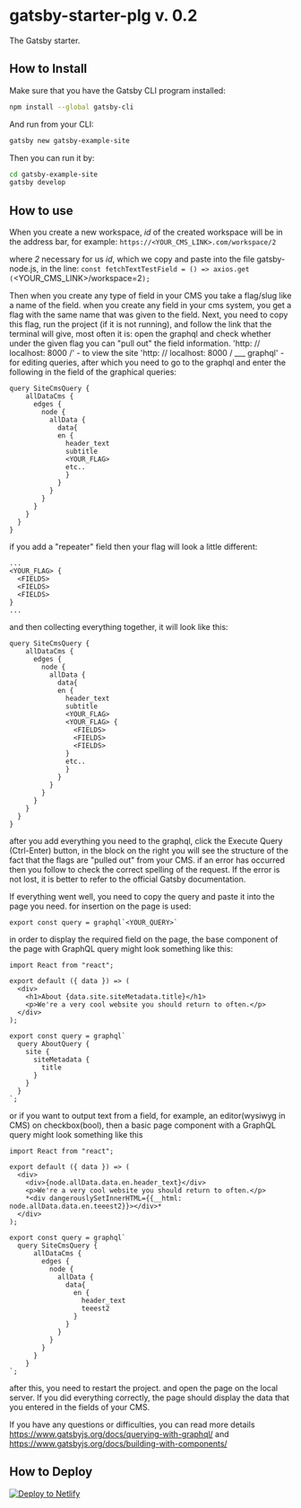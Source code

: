 # gatsby-starter-plg v. 0.2
The Gatsby starter.

## How to Install

Make sure that you have the Gatsby CLI program installed:
```sh
npm install --global gatsby-cli
```

And run from your CLI:
```sh
gatsby new gatsby-example-site
```

Then you can run it by:
```sh
cd gatsby-example-site
gatsby develop
```

## How to use

When you create a new workspace, *id* of the created workspace will be in the address bar, for example:
`https://<YOUR_CMS_LINK>.com/workspace/2`

where *2* necessary for us *id*, which we copy and paste into the file gatsby-node.js, in the line:
`const fetchTextTestField = () => axios.get (`<YOUR_CMS_LINK>/workspace=2`); `

Then when you create any type of field in your CMS you take a flag/slug like a name of the field.
when you create any field in your cms system, you get a flag with the same name that was given to the field. Next, you need to copy this flag, run the project (if it is not running), and follow the link that the terminal will give, most often it is: open the graphql and check whether under the given flag you can "pull out" the field information.
'http: // localhost: 8000 /' - to view the site
'http: // localhost: 8000 / ___ graphql' - for editing queries,
after which you need to go to the graphql and enter the following in the field of the graphical queries:
```
query SiteCmsQuery {
    allDataCms {
      edges {
        node {
          allData {
   			data{
   			en {
              header_text
              subtitle
              <YOUR_FLAG>
              etc..
              }
            }
          }
        }
      }
    }
  }
}
```
if you add a "repeater" field then your flag will look a little different:

```
...
<YOUR_FLAG> {
  <FIELDS>
  <FIELDS>
  <FIELDS>
}
...

```

and then collecting everything together, it will look like this:

```
query SiteCmsQuery {
    allDataCms {
      edges {
        node {
          allData {
   			data{
   			en {
              header_text
              subtitle
              <YOUR_FLAG>
              <YOUR_FLAG> {
                <FIELDS>
                <FIELDS>
                <FIELDS>
              }
              etc..
              }
            }
          }
        }
      }
    }
  }
}

```
after you add everything you need to the graphql, click the Execute Query (Ctrl-Enter) button, in the block on the right you will see the structure of the fact that the flags are "pulled out" from your CMS.
if an error has occurred then you follow to check the correct spelling of the request. If the error is not lost, it is better to refer to the official Gatsby documentation.

If everything went well, you need to copy the query and paste it into the page you need.
for insertion on the page is used:
```
export const query = graphql`<YOUR_QUERY>`

```

in order to display the required field on the page, the base component of the page with GraphQL query might look something like this:

```
import React from "react";

export default ({ data }) => (
  <div>
    <h1>About {data.site.siteMetadata.title}</h1>
    <p>We're a very cool website you should return to often.</p>
  </div>
);

export const query = graphql`
  query AboutQuery {
    site {
      siteMetadata {
        title
      }
    }
  }
`;
```
or if you want to output text from a field, for example, an editor(wysiwyg in CMS) on checkbox(bool), then a basic page component with a GraphQL query might look something like this

```
import React from "react";

export default ({ data }) => (
  <div>
    <div>{node.allData.data.en.header_text}</div>
    <p>We're a very cool website you should return to often.</p>
    *<div dangerouslySetInnerHTML={{__html: node.allData.data.en.teeest2}}></div>*
  </div>
);

export const query = graphql`
  query SiteCmsQuery {
      allDataCms {
        edges {
          node {
            allData {
              data{
                en {
                  header_text
                  teeest2
                }
              }
            }
          }
        }
      }
    }
`;

```
after this, you need to restart the project.
and open the page on the local server. If you did everything correctly, the page should display the data that you entered in the fields of your CMS.

If you have any questions or difficulties, you can read more details https://www.gatsbyjs.org/docs/querying-with-graphql/ and https://www.gatsbyjs.org/docs/building-with-components/

## How to Deploy

[![Deploy to Netlify](https://www.netlify.com/img/deploy/button.svg)](https://app.netlify.com/start/deploy?repository=https://github.com/gatsbyjs/gatsby-starter-default)

